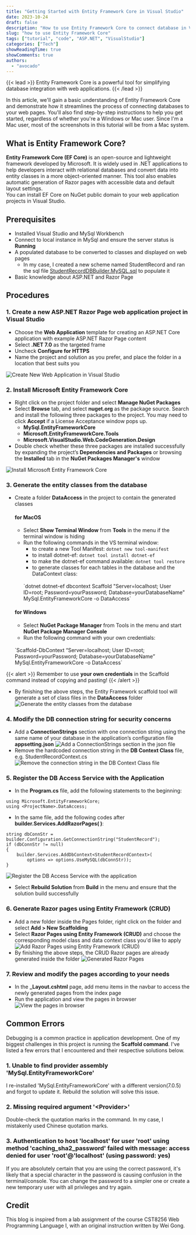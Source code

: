 ```yaml
---
title: "Getting Started with Entity Framework Core in Visual Studio"
date: 2023-10-24
draft: false
description: "How to use Entity Framework Core to connect database in Visual Studio"
slug: "how to use Entity Framework Core"
tags: ["tutorial", "code", "ASP.NET", "VisualStudio"]
categories: ["Tech"]
showReadingTime: true
showComments: true
authors:
  - "avocado"
---
```


{{< lead >}}
Entity Framework Core is a powerful tool for simplifying database integration with web applications.
{{< /lead >}}

In this article, we'll gain a basic understanding of Entity Framework Core and demonstrate how it streamlines the process of connecting databases to your web pages. You'll also find step-by-step instructions to help you get started, regardless of whether you're a Windows or Mac user. Since I'm a Mac user, most of the screenshots in this tutorial will be from a Mac system.

## What is Entity Framework Core?

**Entity Framework Core (EF Core)** is an open-source and lightweight framework developed by Microsoft. It is widely used in .NET applications to help developers interact with relational databases and convert data into entity classes in a more object-oriented manner. This tool also enables automatic generation of Razor pages with accessible data and default layout settings.
<br>
You can install EF Core on NuGet public domain to your web application projects in Visual Studio. 
## Prerequisites 
- Installed Visual Studio and MySql Workbench
- Connect to local instance in MySql and ensure the server status is **Running**
- A populated database to be converted to classes and displayed on web pages
	- In my case, I created a new scheme named StudentRecord and ran the sql file [StudentRecordDBBuilder.MySQL.sql](https://drive.google.com/file/d/1bBJORcZ0EEZJMU3sNsRaKD4LhOobh3Iv/view?usp=share_link) to populate it 
- Basic knowledge about ASP.NET and Razor Page

## Procedures

### 1. Create a new ASP.NET Razor Page web application project in Visual Studio
- Choose the **Web Application** template for creating an ASP.NET Core application with example ASP.NET Razor Page content
- Select **.NET 7.0** as the targeted frame
- Uncheck **Configure for HTTPS**
- Name the project and solution as you prefer, and place the folder in a location that best suits you

![Create New Web Application in Visual Studio](EF_Screenshot1.png)

### 2. Install Microsoft Entity Framework Core

- Right click on the project folder and select **Manage NuGet Packages**
- Select **Browse** tab, and select **nuget.org** as the package source. Search and install the following three packages to the project. You may need to click **Accept** if a License Acceptance window pops up. 
	- **MySql.EntityFrameworkCore**
	- **Microsoft.EntityFrameworkCore.Tools**
	- **Microsoft.VisualStudio.Web.CodeGeneration.Design**
- Double check whether these three packages are installed successfully by expanding the project’s **Dependencies and Packages** or browsing the **Installed** tab in the **NuGet Packages Manager's** window

![Install Microsoft Entity Framework Core](EF_Screenshot2.png)

### 3. Generate the entity classes from the database
- Create a folder **DataAccess** in the project to contain the generated classes
	#### for MacOS
	- Select **Show Terminal Window** from **Tools** in the menu if the terminal window is hiding
	- Run the following commands in the VS terminal window:
		- to create a new Tool Manifest: `dotnet new tool-manifest`
		- to install dotnet-ef: `dotnet tool install dotnet-ef`
		- to make the dotnet-ef command available: `dotnet tool restore`
		- to generate classes for each tables in the database and the DataContext class: 
		<br>
		`dotnet dotnet-ef dbcontext Scaffold "Server=localhost; User ID=root; Password=yourPassword; Database=yourDatabaseName" MySql.EntityFrameworkCore -o DataAccess`
	#### for Windows
	- Select **NuGet Package Manager** from Tools in the menu and start **NuGet Package Manager Console**
	- Run the following command with your own credentials: 
	<br>
	`Scaffold-DbContext “Server=localhost; User ID=root; Password=yourPassword; Database=yourDatabaseName” MySql.EntityFrameworkCore -o DataAccess`

{{< alert >}}
Remember to use **your own credentials** in the Scaffold command instead of copying and pasting!
{{< /alert >}}
- By finishing the above steps, the Entity Framework scaffold tool will generate a set of class files in the **DataAccess** folder
![Generate the entity classes from the database](EF_Screenshot3.png)

### 4. Modify the DB connection string for security concerns
- Add a **ConnectionStrings** section with one connection string using the same name of your database in the application’s configuration file **appsetting.json**
![Add a ConnectionStrings section in the json file](EF_Screenshot4.png)
- Remove the hardcoded connection string in the **DB Context Class** file, e.g. StudentRecordContext.cs
![Remove the connection string in the DB Context Class file](EF_Screenshot5.png)
### 5. Register the DB Access Service with the Application
- In the **Program.cs** file, add the following statements to the beginning: 
```
using Microsoft.EntityFrameworkCore; 
using <ProjectName>.DataAccess;
```
- In the same file, add the following codes after **builder.Services.AddRazorPages( )**:
```
string dbConnStr = builder.Configuration.GetConnectionString("StudentRecord");
if (dbConnStr != null)
{
    builder.Services.AddDbContext<StudentRecordContext>(
        options => options.UseMySQL(dbConnStr));
}
```
![Register the DB Access Service with the application](EF_Screenshot6.png)
- Select **Rebuild Solution** from **Build** in the menu and ensure that the solution build successfully
### 6. Generate Razor pages using Entity Framework (CRUD)
- Add a new folder inside the Pages folder, right click on the folder and select **Add > New Scaffolding**
- Select **Razor Pages using Entity Framework (CRUD)** and choose the corresponding model class and data context class you'd like to apply
![Add Razor Pages using Entity Framework (CRUD)](EF_Screenshot7.png)
- By finishing the above steps, the CRUD Razor pages are already generated inside the folder
![Generated Razor Pages](EF_Screenshot8.png)
### 7. Review and modify the pages according to your needs
- In the **\_Layout.cshtml** page, add menu items in the navbar to access the newly generated pages from the index page
- Run the application and view the pages in browser
![View the pages in browser](EF_Screenshot9.png)
## Common Errors
Debugging is a common practice in application development. One of my biggest challenges in this project is running the **Scaffold command**. I've listed a few errors that I encountered and their respective solutions below.
### 1. Unable to find provider assembly 'MySql.EntityFrameworkCore'
I re-installed 'MySql.EntityFrameworkCore' with a different version(7.0.5) and forgot to update it. Rebuild the solution will solve this issue.
### 2. Missing required argument '\<Provider\>'
Double-check the quotation marks in the command. In my case, I mistakenly used Chinese quotation marks.
### 3. Authentication to host 'localhost' for user 'root' using method 'caching_sha2_password' failed with message: access denied for user 'root'@'localhost' (using password: yes)
If you are absolutely certain that you are using the correct password, it's likely that a special character in the password is causing confusion in the terminal/console. You can change the password to a simpler one or create a new temporary user with all privileges and try again.
## Credit
This blog is inspired from a lab assignment of the course CST8256 Web Programming Language I, with an original instruction written by Wei Gong.